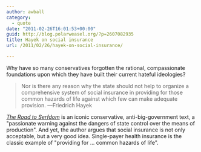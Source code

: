 ```yaml
---
author: awball
category:
  - quote
date: "2011-02-26T16:01:53+00:00"
guid: http://blog.polarweasel.org/?p=2607082935
title: Hayek on social insurance
url: /2011/02/26/hayek-on-social-insurance/

---
```

Why have so many conservatives forgotten the rational, compassionate foundations upon which they have built their current hateful ideologies?

> Nor is there any reason why the state should not help to organize a comprehensive system of social insurance in providing for those common hazards of life against which few can make adequate provision.
> &mdash;Friedrich Hayek

 _[The Road to Serfdom](http://www.press.uchicago.edu/ucp/books/book/chicago/R/bo4138549.html)_ is an iconic conservative, anti-big-government text, a "passionate warning against the dangers of state control over the means of production". And yet, the author argues that social insurance is not only acceptable, but a very good idea. Single-payer health insurance is the classic example of "providing for ... common hazards of life".
